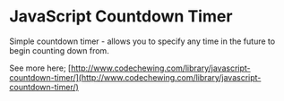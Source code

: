 # JavaScript Countdown Timer

Simple countdown timer - allows you to specify any time in the future to begin counting down from.

See more here; [http://www.codechewing.com/library/javascript-countdown-timer/](http://www.codechewing.com/library/javascript-countdown-timer/)